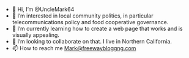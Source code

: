 - 👋 Hi, I’m @UncleMark64
- 👀 I’m interested in local community politics, in particular telecommunications policy and food cooperative governance. 
- 🌱 I’m currently learning how to create a web page that works and is visually appealing.
- 💞️ I’m looking to collaborate on that.  I live in Northern California. 
- 📫 How to reach me Mark@freewaybloggng.com 

<!---
UncleMark64/UncleMark64 is a ✨ special ✨ repository because its `README.md` (this file) appears on your GitHub profile.
You can click the Preview link to take a look at your changes.
--->
